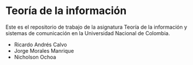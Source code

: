 # Teoría de la información
Este es el repositorio de trabajo de la asignatura Teoría de la información y sistemas de comunicación en la Universidad Nacional de Colombia.

* Ricardo Andrés Calvo 
* Jorge Morales Manrique
* Nicholson Ochoa
